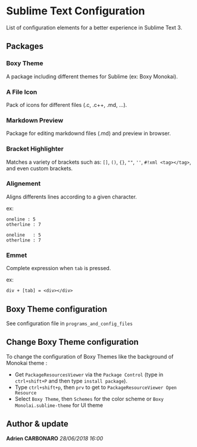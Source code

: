 # Sublime Text Configuration
List of configuration elements for a better experience in Sublime Text 3.

## Packages

### Boxy Theme
A package including different themes for Sublime (ex: Boxy Monokai).

### A File Icon
Pack of icons for different files (.c, .c++, .md, ...).

### Markdown Preview
Package for editing markdownd files (.md) and preview in browser.

### Bracket Highlighter
Matches a variety of brackets such as: `[]`, `()`, `{}`, `""`, `''`, `#!xml <tag></tag>`, and even custom brackets.

### Alignement
Aligns differents lines according to a given character.

ex: 

```
oneline : 5
otherline : 7

oneline   : 5
otherline : 7
```

### Emmet
Complete expression when `tab` is pressed.

ex:

```
div + [tab] = <div></div> 
```

## Boxy Theme configuration

See configuration file in `programs_and_config_files`

## Change Boxy Theme configuration
To change the configuration of Boxy Themes like the background of Monokai theme :
- Get `PackageResourcesViewer` via the `Package Control` (type in `ctrl+shift+P` and then type `install package`).
- Type `ctrl+shift+p`, then `prv` to get to `PackageResourceViewer Open Resource`
- Select `Boxy Theme`, then `Schemes` for the color scheme or `Boxy Monolai.sublime-theme` for UI theme

## Author & update
**Adrien CARBONARO**
*28/06/2018 16:00*